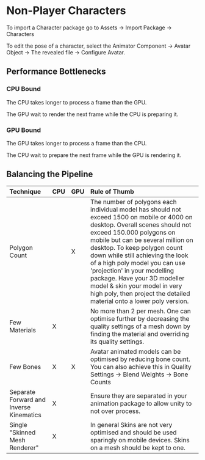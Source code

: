 # Non-Player Characters

To import a Character package go to Assets → Import Package → Characters

To edit the pose of a character, select the Animator Component → Avatar Object → The revealed file → Configure Avatar.

## Performance Bottlenecks

### CPU Bound

The CPU takes longer to process a frame than the GPU.

The GPU wait to render the next frame while the CPU is preparing it.

### GPU Bound

The GPU takes longer to process a frame than the CPU.

The CPU wait to prepare the next frame while the GPU is rendering it.

## Balancing the Pipeline

| Technique                               | CPU | GPU | Rule of Thumb                                                                                                                                                                                                                                                                                                                                                                                                                                                              |
|:----------------------------------------|:----|:----|:---------------------------------------------------------------------------------------------------------------------------------------------------------------------------------------------------------------------------------------------------------------------------------------------------------------------------------------------------------------------------------------------------------------------------------------------------------------------------|
| Polygon Count                           |     | X   | The number of polygons each individual model has should not exceed 1500 on mobile or 4000 on desktop. Overall scenes should not exceed 150.000 polygons on mobile but can be several million on desktop. To keep polygon count down while still achieving the look of a high poly model you can use 'projection' in your modelling package. Have your 3D modeller model & skin your model in very high poly, then project the detailed material onto a lower poly version. |
| Few Materials                           | X   |     | No more than 2 per mesh. One can optimise further by decreasing the quality settings of a mesh down by finding the material and overriding its quality settings.                                                                                                                                                                                                                                                                                                           |
| Few Bones                               | X   | X   | Avatar animated models can be optimised by reducing bone count. You can also achieve this in Quality Settings → Blend Weights → Bone Counts                                                                                                                                                                                                                                                                                                                                |
| Separate Forward and Inverse Kinematics | X   |     | Ensure they are separated in your animation package to allow unity to not over process.                                                                                                                                                                                                                                                                                                                                                                                    |
| Single "Skinned Mesh Renderer"          | X   |     | In general Skins are not very optimised and should be used sparingly on mobile devices. Skins on a mesh should be kept to one.                                                                                                                                                                                                                                                                                                                                             |